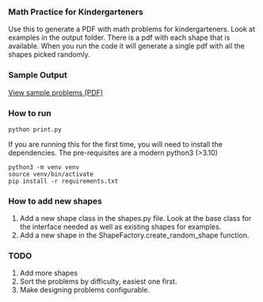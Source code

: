 ### Math Practice for Kindergarteners
Use this to generate a PDF with math problems for kindergarteners.
Look at examples in the output folder. There is a pdf with each shape that is available. When you run the code it will generate a single pdf with all the shapes picked randomly.

### Sample Output
[View sample problems (PDF)](outputs/all.pdf)

### How to run
```
python print.py
```

If you are running this for the first time, you will need to install the dependencies. The pre-requisites are a modern python3 (>3.10) 
```
python3 -m venv venv
source venv/bin/activate
pip install -r requirements.txt
```



### How to add new shapes
1. Add a new shape class in the shapes.py file. Look at the base class for the interface needed as well as existing shapes for examples.
2. Add a new shape in the ShapeFactory.create_random_shape function.

### TODO
1. Add more shapes
2. Sort the problems by difficulty, easiest one first. 
3. Make designing problems configurable.
